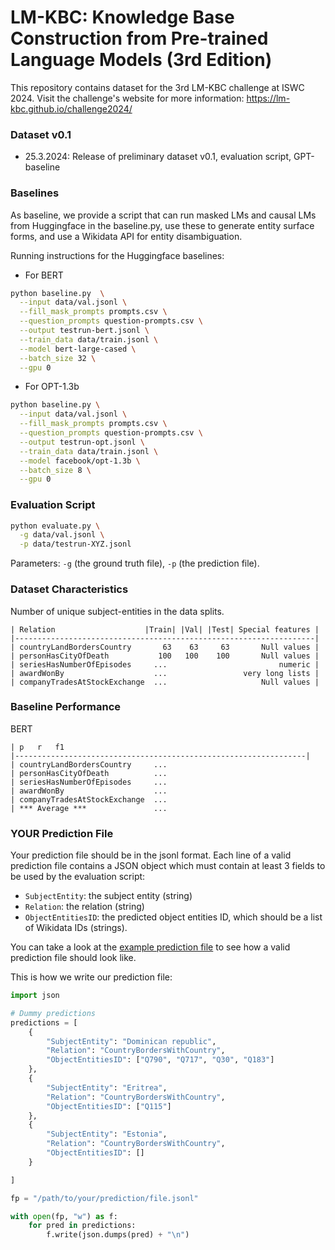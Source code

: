 # LM-KBC: Knowledge Base Construction from Pre-trained Language Models (3rd Edition)

This repository contains dataset for the 3rd LM-KBC challenge at ISWC 2024. Visit the challenge's website for more information: https://lm-kbc.github.io/challenge2024/

### Dataset v0.1

- 25.3.2024: Release of preliminary dataset v0.1, evaluation script, GPT-baseline

### Baselines

As baseline, we provide a script that can run masked LMs and causal LMs from Huggingface in the baseline.py, use these to generate entity surface forms, and use a Wikidata API for entity disambiguation.

Running instructions for the Huggingface baselines:
- For BERT

```bash
python baseline.py  \
  --input data/val.jsonl \
  --fill_mask_prompts prompts.csv \
  --question_prompts question-prompts.csv \
  --output testrun-bert.jsonl \
  --train_data data/train.jsonl \
  --model bert-large-cased \
  --batch_size 32 \
  --gpu 0
```

- For OPT-1.3b

```bash
python baseline.py \
  --input data/val.jsonl \
  --fill_mask_prompts prompts.csv \
  --question_prompts question-prompts.csv \
  --output testrun-opt.jsonl \
  --train_data data/train.jsonl \
  --model facebook/opt-1.3b \
  --batch_size 8 \
  --gpu 0
```

 
### Evaluation Script

```bash
python evaluate.py \
  -g data/val.jsonl \
  -p data/testrun-XYZ.jsonl
```

Parameters: ``-g`` (the ground truth file), ``-p`` (the prediction file).

### Dataset Characteristics
Number of unique subject-entities in the data splits.

```text
| Relation                    |Train| |Val| |Test| Special features |
|-------------------------------------------------------------------|
| countryLandBordersCountry       63    63     63       Null values |
| personHasCityOfDeath           100   100    100       Null values |
| seriesHasNumberOfEpisodes     ...                         numeric |
| awardWonBy                    ...                 very long lists |
| companyTradesAtStockExchange  ...                     Null values |                           
```

### Baseline Performance

BERT

```text
| p   r   f1
|-----------------------------------------------------------------|
| countryLandBordersCountry     ...
| personHasCityOfDeath          ...
| seriesHasNumberOfEpisodes     ...
| awardWonBy                    ...
| companyTradesAtStockExchange  ...
| *** Average ***               ...
```

### YOUR Prediction File

Your prediction file should be in the jsonl format.
Each line of a valid prediction file contains a JSON object which must
contain at least 3 fields to be used by the evaluation script:

- ``SubjectEntity``: the subject entity (string)
- ``Relation``: the relation (string)
- ``ObjectEntitiesID``: the predicted object entities ID, which should be a list of Wikidata IDs (strings).

You can take a look at the [example prediction file](data/dev.pred.jsonl) to
see how a valid prediction file should look like.

This is how we write our prediction file:

```python
import json

# Dummy predictions
predictions = [
    {
        "SubjectEntity": "Dominican republic",
        "Relation": "CountryBordersWithCountry",
        "ObjectEntitiesID": ["Q790", "Q717", "Q30", "Q183"]
    },
    {
        "SubjectEntity": "Eritrea",
        "Relation": "CountryBordersWithCountry",
        "ObjectEntitiesID": ["Q115"]
    },
    {
        "SubjectEntity": "Estonia",
        "Relation": "CountryBordersWithCountry",
        "ObjectEntitiesID": []
    }

]

fp = "/path/to/your/prediction/file.jsonl"

with open(fp, "w") as f:
    for pred in predictions:
        f.write(json.dumps(pred) + "\n")
```
